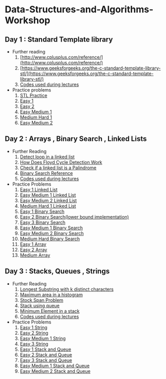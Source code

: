 # Data-Structures-and-Algorithms-Workshop

## Day 1 : Standard Template library
* Further reading
  1. [http://www.cplusplus.com/reference/](http://www.cplusplus.com/reference/)
  2. [https://www.geeksforgeeks.org/the-c-standard-template-library-stl/](https://www.geeksforgeeks.org/the-c-standard-template-library-stl/)
  3. [Codes used during lectures](https://github.com/pcon-jsr/Data-Structures-and-Algorithms-Workshop/tree/master/Workshop%20Day1)
* Practice problems
  1. [STL Practice](https://www.hackerrank.com/domains/cpp?filters%5Bsubdomains%5D%5B%5D=stl)
  2. [Easy 1](https://www.hackerearth.com/practice/data-structures/hash-tables/basics-of-hash-tables/practice-problems/algorithm/frequency-of-students/)
  3. [Easy 2](https://www.hackerearth.com/practice/data-structures/hash-tables/basics-of-hash-tables/practice-problems/algorithm/the-electric-type/)
  4. [Easy Medium 1](https://www.hackerearth.com/practice/data-structures/hash-tables/basics-of-hash-tables/practice-problems/algorithm/mind-palaces-3/)
  5. [Medium Hard 1](https://www.hackerrank.com/challenges/sherlock-and-anagrams/problem?h_l=interview&playlist_slugs%5B%5D%5B%5D=interview-preparation-kit&playlist_slugs%5B%5D%5B%5D=dictionaries-hashmaps)
  6. [Easy Medium 2](https://practice.geeksforgeeks.org/problems/relative-sorting/0)
  
## Day 2 : Arrays , Binary Search , Linked Lists
 * Further Reading
   1. [Detect loop in a linked list](https://www.geeksforgeeks.org/detect-loop-in-a-linked-list/)
   2. [How Does Floyd Cycle Detection Work](https://www.geeksforgeeks.org/how-does-floyds-slow-and-fast-pointers-approach-work/)
   3. [Check if a linked list is a Palindrome](https://www.geeksforgeeks.org/function-to-check-if-a-singly-linked-list-is-palindrome/)
   4. [Binary Search Reference](https://www.topcoder.com/community/data-science/data-science-tutorials/binary-search/)
   5. [Codes used during lectures](https://github.com/pcon-jsr/Data-Structures-and-Algorithms-Workshop/tree/master/Workshop%20Day%202)
 * Practice Problems
   1. [Easy 1 Linked List](https://www.hackerrank.com/challenges/reverse-a-doubly-linked-list/problem)
   2. [Easy Medium 1 Linked List](https://www.hackerrank.com/challenges/find-the-merge-point-of-two-joined-linked-lists/problem)
   3. [Easy Medium 2 Linked List](https://www.hackerrank.com/challenges/delete-duplicate-value-nodes-from-a-sorted-linked-list/problem)
   4. [Medium Hard 1 Linked List](https://practice.geeksforgeeks.org/problems/clone-a-linked-list-with-next-and-random-pointer/1)
   5. [Easy 1 Binary Search](https://www.hackerearth.com/practice/algorithms/searching/binary-search/practice-problems/algorithm/monks-encounter-with-polynomial/)
   6. [Easy 2 Binary Search(lower bound implementation)](https://www.hackerearth.com/practice/algorithms/searching/binary-search/practice-problems/algorithm/the-soap-mystery/)
   7. [Easy 3 Binary Search](https://www.hackerearth.com/practice/algorithms/searching/binary-search/practice-problems/algorithm/highest-average-64bdd761/)
   8. [Easy Medium 1 Binary Search](https://www.hackerearth.com/practice/algorithms/searching/binary-search/practice-problems/algorithm/the-enlightened-ones/)
   9. [Easy Medium 2 Binary Search](https://www.spoj.com/problems/AGGRCOW/)
   10. [Medium Hard Binary Search](https://www.hackerrank.com/contests/practice-1-pcon/challenges/little-geometry/problem)
   11. [Easy 1 Array](https://www.hackerearth.com/practice/data-structures/arrays/1-d/practice-problems/algorithm/long-atm-queue-3/)
   12. [Easy 2 Array](https://www.hackerearth.com/practice/data-structures/arrays/1-d/practice-problems/algorithm/can-you-solve-it/)
   13. [Medium Array](http://codeforces.com/problemset/problem/224/B)
   
## Day 3 : Stacks, Queues , Strings
 * Further Reading
   1. [Longest Substring with k distinct characters](https://www.geeksforgeeks.org/find-the-longest-substring-with-k-unique-characters-in-a-given-string/)
   2. [Maximum area in a histogram](https://www.geeksforgeeks.org/largest-rectangle-under-histogram/)
   3. [Stock Span Problem](https://www.geeksforgeeks.org/the-stock-span-problem/)
   4. [Stack using queue](https://www.geeksforgeeks.org/implement-stack-using-queue/)
   5. [Minimum Element in a stack](https://www.geeksforgeeks.org/design-a-stack-that-supports-getmin-in-o1-time-and-o1-extra-space/)
   6. [Codes used during lectures](https://github.com/pcon-jsr/Data-Structures-and-Algorithms-Workshop/tree/master/Workshop%20Day%203)
 * Practice Problems
   1. [Easy 1 String](https://www.hackerrank.com/challenges/pangrams/problem)
   2. [Easy 2 String](https://www.hackerrank.com/challenges/reduced-string/problem)
   3. [Easy Medium 1 String](https://www.hackerearth.com/practice/algorithms/string-algorithm/basics-of-string-manipulation/practice-problems/algorithm/make-the-cheapest-palindrome-1/)
   4. [Easy 3 String](https://www.hackerearth.com/practice/algorithms/string-algorithm/basics-of-string-manipulation/practice-problems/algorithm/secret-messages/)
   5. [Easy 1 Stack and Queue](https://www.hackerearth.com/practice/data-structures/stacks/basics-of-stacks/practice-problems/algorithm/stakth-1-e6a76632/)
   6. [Easy 2 Stack and Queue](https://www.hackerearth.com/practice/data-structures/stacks/basics-of-stacks/practice-problems/algorithm/sniper-shooting/)
   7. [Easy 3 Stack and Queue](https://www.hackerearth.com/practice/data-structures/stacks/basics-of-stacks/practice-problems/algorithm/staque-1-e790a29f/)
   8. [Easy Medium 1 Stack and Queue](https://www.hackerrank.com/challenges/game-of-two-stacks/problem)
   9. [Easy Medium 2 Stack and Queue](https://www.hackerrank.com/challenges/castle-on-the-grid/problem)
